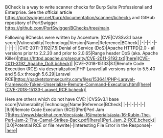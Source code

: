 BCheck is a way to write scanner checks for Burp Suite Professional and Enterprise. 
See the official article https://portswigger.net/burp/documentation/scanner/bchecks and GitHub repository of PortSwigger https://github.com/PortSwigger/BChecks/tree/main.

Following BChecks were written by Accenture:
|CVE|CVSSv3.1 base score|Vulnerability|Technology|Version|Name|Reference|BCheck|
|-|-|-|-|-|-|-|-|
|CVE-2011-3192|7.5|Denial of Service (DoS)|Apache HTTPD|2.0 - all versions prior to 2.2.20 and prior to 2.0.65|Range header DoS (aka. Apache Killer)|https://httpd.apache.org/security/CVE-2011-3192.txt|[here](CVE-2011-3192_Apache_DoS.bcheck)|
|CVE-2018-15133|8.1|Remote Code Execution (RCE) via deserialization|PHP Laravel|all versions prior to 5.5.40 and 5.6.x through 5.6.29|Laravel RCE|https://packetstormsecurity.com/files/153641/PHP-Laravel-Framework-Token-Unserialize-Remote-Command-Execution.html|[here](CVE-2018-15133-Laravel_RCE.bcheck)|

Here are others which do not have CVE:
|CVSSv3.1 base score|Vulnerability|Technology|Name|Reference|BCheck|
|-|-|-|-|-|-|
|9.9|Remote Code Execution (RCE)|Perl|Perl Jam 2|https://www.blackhat.com/docs/asia-16/materials/asia-16-Rubin-The-Perl-Jam-2-The-Camel-Strikes-Back.pdf|[here](Perl_Jam_2-RCE.bcheck)|
|0.0|Potential RCE or file rewrite|-|Interesting File Error in the Response|-|[here](Interesting_file_error_in_the_response.bcheck)|
